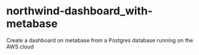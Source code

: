# northwind-dashboard_with-metabase
Create a dashboard on metabase from a Postgres database running on the AWS cloud
